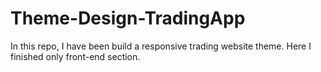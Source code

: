 # Theme-Design-TradingApp
In this repo, I have been build a responsive trading website theme. Here I finished only front-end section.
